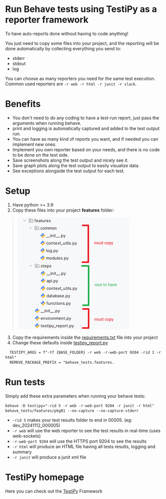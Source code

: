 # Run Behave tests using TestiPy as a reporter framework

To have auto-reports done without having to code anything!

You just need to copy some files into your project, and the reporting will be done automatically by collecting everything you send to:
- stderr
- stdout
- log

You can choose as many reporters you need for the same test execution. Common used reporters are `-r web -r html -r junit -r slack`.

# Benefits
- You don't need to do any coding to have a test-run report, just pass the arguments when running behave.
- print and logging is automatically captured and added to the test output run.
- You can have as many kind of reports you want, and if needed you can implement new ones.
- Implement you own reporter based on your needs, and there is no code to be done on the test side.
- Save screenshots along the test output and nicely see it.
- Save graph plots along the test output to easily visualize data.
- See exceptions alongside the test output for each test.

# Setup

1. Have python >= 3.9
2. Copy these files into your project **features** folder:
> ![Files to copy](files.png)
3. Copy the requirements inside the [requirements.txt](../requirements.txt) file into your project
4. Change these defaults inside [testipy_report.py](./features/testipy_report.py)
```
  TESTIPY_ARGS = f"-tf {BASE_FOLDER} -r web -r-web-port 9204 -rid 1 -r html"
  REMOVE_PACKAGE_PREFIX = "behave_tests.features.
```

# Run tests

Simply add these extra parameters when running your behave tests: 
```
behave -D testipy="-rid 5 -r web -r-web-port 9204 -r junit -r html" behave_tests/features/pkg01 --no-capture --no-capture-stderr
```
- `-rid 5` makes your test results folder to end in 00005. (eg: dev_20241112_000005)
- `-r web` will use the web reporter to see the test results in real-time (uses web-sockets)
- `-r-web-port 9204` will use the HTTPS port 9204 to see the results
- `-r html` will produce an HTML file having all tests results, logging and summary
- `-r junit` will produce a junit xml file

# TestiPy homepage
Here you can check out the [TestiPy](https://github.com/pjn2work/TestiPy) Framework